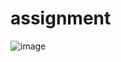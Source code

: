 # assignment
![image](https://github.com/user-attachments/assets/da7667a3-346c-43a2-ac39-d00baeee5b0f)
